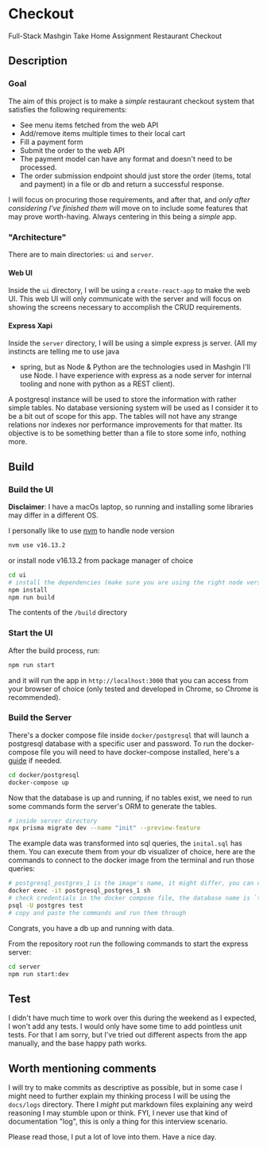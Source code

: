 # Checkout

Full-Stack Mashgin Take Home Assignment Restaurant Checkout

## Description

### Goal

The aim of this project is to make a *simple* restaurant checkout system that satisfies the following requirements:

- See menu items fetched from the web API
- Add/remove items multiple times to their local cart
- Fill a payment form
- Submit the order to the web API 
- The payment model can have any format and doesn't need to be processed.
- The order submission endpoint should just store the order (items, total and payment) in a file
  or db and return a successful response.

I will focus on procuring those requirements, and after that, and *only after considering I've finished them* will 
move on to include some features that may prove worth-having. Always centering in this being a *simple* app.

### "Architecture"

There are to main directories: `ui` and `server`. 

#### Web UI

Inside the `ui` directory, I will be using a `create-react-app` to make the web UI. This web UI will only communicate with
the server and will focus on showing the screens necessary to accomplish the CRUD requirements.

#### Express Xapi

Inside the `server` directory, I will be using a simple express js server. (All my instincts are telling me to use java 
+ spring, but as Node & Python are the technologies used in Mashgin I'll use Node. I have experience with express
as a node server for internal tooling and none with python as a REST client). 

A postgresql instance will be used to store the information with rather simple tables. No database versioning system will be
used as I consider it to be a bit out of scope for this app. The tables will not have any strange relations nor indexes nor
performance improvements for that matter. Its objective is to be something better than a file to store some info, nothing more.

## Build

### Build the UI

**Disclaimer**: I have a macOs laptop, so running and installing some libraries may differ in a different OS.

I personally like to use [nvm](https://github.com/nvm-sh/nvm) to handle node version

```bash
nvm use v16.13.2
```

or install node v16.13.2 from package manager of choice

``` bash
cd ui
# install the dependencies (make sure you are using the right node version)
npm install
npm run build 
```
The contents of the `/build` directory

### Start the UI

After the build process, run: 
```bash
npm run start
```
and it will run the app in `http://localhost:3000` that you can access from your browser of choice 
(only tested and developed in Chrome, so Chrome is recommended).

### Build the Server

There's a docker compose file inside `docker/postgresql` that will launch a postgresql database with a specific user and password.
To run the docker-compose file you will need to have docker-compose installed, here's a [guide](https://docs.docker.com/compose/install/) if needed.

```bash
cd docker/postgresql
docker-compose up
```

Now that the database is up and running, if no tables exist, we need to run some commands form the server's ORM to generate the tables.

```bash
# inside server directory
npx prisma migrate dev --name "init" --preview-feature
```

The example data was transformed into sql queries, the `inital.sql` has them. You can execute them from your db visualizer of choice,
here are the commands to connect to the docker image from the terminal and run those queries:

```bash
# postgresql_postgres_1 is the image's name, it might differ, you can check running docker instances with `docker ps`
docker exec -it postgresql_postgres_1 sh
# check credentials in the docker compose file, the database name is `test`
psql -U postgres test
# copy and paste the commands and run them through
```

Congrats, you have a db up and running with data.

From the repository root run the following commands to start the express server:

```bash
cd server
npm run start:dev
```

## Test

I didn't have much time to work over this during the weekend as I expected, I won't add any tests. I would only have some time to add
pointless unit tests. For that I am sorry, but I've tried out different aspects from the app manually, and the base happy path works.

## Worth mentioning comments

I will try to make commits as descriptive as possible, but in some case I might need to further explain my thinking 
process I will be using the `docs/logs` directory. There I *might* put markdown files explaining any weird reasoning I 
may stumble upon or think. FYI, I never use that kind of documentation "log", this is only a thing for this interview scenario.

Please read those, I put a lot of love into them. Have a nice day.